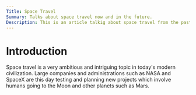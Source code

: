```yaml
---
Title: Space Travel
Summary: Talks about space travel now and in the future.
Description: This is an article talkig about space travel from the past, present, and future.
---
```

# Introduction

Space travel is a very ambitious and intriguing topic in today's modern civilization. Large companies and administrations 
such as NASA and SpaceX are this day testing and planning new projects which involve humans going to the Moon and other
planets such as Mars.
